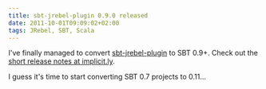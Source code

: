```yaml
---
title: sbt-jrebel-plugin 0.9.0 released
date: 2011-10-01T09:09:02+02:00
tags: JRebel, SBT, Scala
---
```


I've finally managed to convert [sbt-jrebel-plugin](https://github.com/Gekkio/sbt-jrebel-plugin) to SBT 0.9+. Check out the [short release notes at implicit.ly](http://implicit.ly/sbt-jrebel-plugin-090).

I guess it's time to start converting SBT 0.7 projects to 0.11...